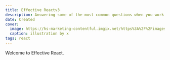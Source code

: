 ```yaml
---
title: Effective Reactv3
description: Answering some of the most common questions when you work on React.
date: Created
cover:
  image: https://hs-marketing-contentful.imgix.net/https%3A%2F%2Fimages.ctfassets.net%2Fp15sglj92v6o%2F1i5P2Iq4omhSnzajCWjsxd%2F9f613f5b011bcc6ebd0ddfc0198d7849%2Fthe-supportive-7.png?ixlib=gatsbySourceUrl-2.0.2&auto=format%2C%20compress&w=814&h=458&s=42204952307dfede0c5d040d83943917
  caption: illustration by x
tags: react
---
```


Welcome to Effective React.
